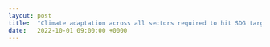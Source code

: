 ```yaml
---
layout: post
title:  "Climate adaptation across all sectors required to hit SDG targets"
date:   2022-10-01 09:00:00 +0000
---
```

